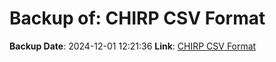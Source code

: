 # Backup of: CHIRP CSV Format

**Backup Date**: 2024-12-01 12:21:36
**Link**: [CHIRP CSV Format](https://przemienniki.eu/eksport-danych/chirp/?band=70cm,2m&status=working,testing)
